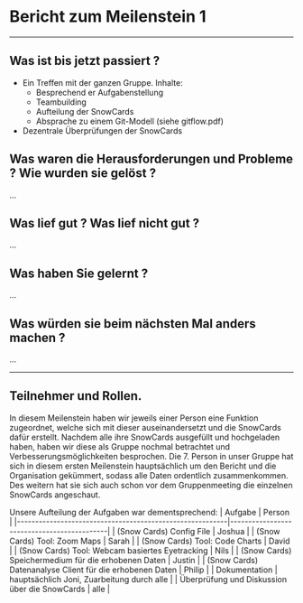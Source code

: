 # Bericht zum Meilenstein 1
---
## Was ist bis jetzt passiert ?
- Ein Treffen mit der ganzen Gruppe. Inhalte:    
    - Besprechend er Aufgabenstellung
    - Teambuilding
    - Aufteilung der SnowCards
    - Absprache zu einem Git-Modell (siehe gitflow.pdf)
- Dezentrale Überprüfungen der SnowCards 

## Was waren die Herausforderungen und Probleme ? Wie wurden sie gelöst ?
...

## Was lief gut ? Was lief nicht gut ?
...

## Was haben Sie gelernt ?
...

## Was würden sie beim nächsten Mal anders machen ?
...

---
## Teilnehmer und Rollen.
In diesem Meilenstein haben wir jeweils einer Person eine Funktion zugeordnet, welche sich mit dieser auseinandersetzt und die SnowCards dafür erstellt. Nachdem alle ihre SnowCards ausgefüllt und hochgeladen haben, haben wir diese als Gruppe nochmal betrachtet und Verbesserungsmöglichkeiten besprochen. Die 7. Person in unser Gruppe hat sich in diesem ersten Meilenstein hauptsächlich um den Bericht und die Organisation gekümmert, sodass alle Daten ordentlich zusammenkommen. Des weitern hat sie sich auch schon vor dem Gruppenmeeting die einzelnen SnowCards angeschaut.  

Unsere Aufteilung der Aufgaben war dementsprechend:
| Aufgabe                                                  | Person                                     |
|----------------------------------------------------------|--------------------------------------------|
| (Snow Cards) Config File                                 | Joshua                                     |
| (Snow Cards) Tool: Zoom Maps                             | Sarah                                      |
| (Snow Cards) Tool: Code Charts                           | David                                      |
| (Snow Cards) Tool: Webcam basiertes Eyetracking          | Nils                                       |
| (Snow Cards) Speichermedium für die erhobenen Daten      | Justin                                     |
| (Snow Cards) Datenanalyse Client für die erhobenen Daten | Philip                                     |
| Dokumentation                                            | hauptsächlich Joni, Zuarbeitung durch alle |
| Überprüfung und Diskussion über die SnowCards            | alle                                       |
